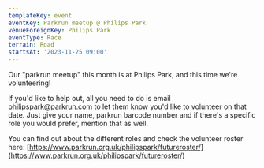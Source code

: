 ```yaml
---
templateKey: event
eventKey: Parkrun meetup @ Philips Park
venueForeignKey: Philips Park
eventType: Race
terrain: Road
startsAt: '2023-11-25 09:00'
---
```

Our "parkrun meetup" this month is at Philips Park, and this time we're volunteering!

If you'd like to help out, all you need to do is email [philipspark@parkrun.com](mailto:philipspark@parkrun.com) 
to let them know you'd like to volunteer on that date. Just give your name, parkrun barcode number and if there's a 
specific role you would prefer, mention that as well.

You can find out about the different roles and check the volunteer roster here: 
[https://www.parkrun.org.uk/philipspark/futureroster/](https://www.parkrun.org.uk/philipspark/futureroster/)
